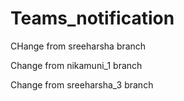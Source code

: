 # Teams_notification

CHange from sreeharsha branch

Change from nikamuni_1 branch

Change from sreeharsha_3 branch
